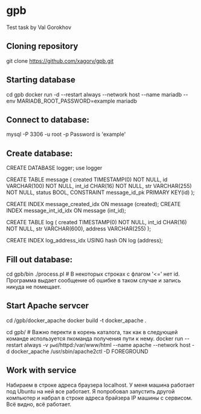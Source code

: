 # gpb
Test task by Val Gorokhov

## Cloning repository
git clone https://github.com/xagorv/gpb.git

## Starting database
cd gpb
docker run -d --restart always --network host --name mariadb --env MARIADB_ROOT_PASSWORD=example mariadb

## Connect to database:
mysql -P 3306 -u root -p
Password is 'example'

## Create database:

CREATE DATABASE logger;
use logger

CREATE TABLE message (
created TIMESTAMP(0) NOT NULL,
id VARCHAR(100) NOT NULL,
int_id CHAR(16) NOT NULL,
str VARCHAR(255) NOT NULL,
status BOOL,
CONSTRAINT message_id_pk PRIMARY KEY(id)
);

CREATE INDEX message_created_idx ON message (created);
CREATE INDEX message_int_id_idx ON message (int_id);

CREATE TABLE log (
created TIMESTAMP(0) NOT NULL,
int_id CHAR(16) NOT NULL,
str VARCHAR(600),
address VARCHAR(255)
);

CREATE INDEX log_address_idx USING hash ON log (address);

## Fill out database:
cd gpb/bin
./process.pl # В некоторых строках с флагом '<=' нет id. Программа выдает сообщение об ошибке в таком случае и запись никуда не помещает.

## Start Apache servcer
cd /gpb/docker_apache
docker build -t docker_apache .

cd gpb/ # Важно перекти в корень каталога, так как в следующей команде используется пкоманда получения пути к нему.
docker run  --restart always -v `pwd`/httpd:/var/www/html --name apache --network host -d docker_apache /usr/sbin/apache2ctl -D FOREGROUND

## Work with service
Набираем в строке адреса браузера localhost. У меня машина работает под Ubuntu на ней все работает. Я попробовал запустить другой компьютер и набрал в строке адреса брайзера IP машины с сервисом. Всё видно, всё работает.


